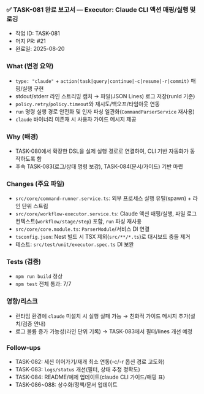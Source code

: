 ### ✅ TASK-081 완료 보고서 — Executor: Claude CLI 액션 매핑/실행 및 로깅

- 작업 ID: TASK-081
- 머지 PR: #21
- 완료일: 2025-08-20

### What (변경 요약)
- `type: "claude"` + `action(task|query|continue|-c|resume|-r|commit)` 매핑/실행 구현
- stdout/stderr 라인 스트리밍 캡처 → 파일(JSON Lines) 로그 저장(runId 기준)
- `policy.retry`/`policy.timeout`와 재시도/백오프/타임아웃 연동
- `run` 명령 실행 경로 안전화 및 인자 파싱 일관화(`CommandParserService` 재사용)
- `claude` 바이너리 미존재 시 사용자 가이드 메시지 제공

### Why (배경)
- TASK-080에서 확장한 DSL을 실제 실행 경로로 연결하여, CLI 기반 자동화가 동작하도록 함
- 후속 TASK-083(로그/상태 명령 보강), TASK-084(문서/가이드) 기반 마련

### Changes (주요 파일)
- `src/core/command-runner.service.ts`: 외부 프로세스 실행 유틸(spawn) + 라인 단위 스트림
- `src/core/workflow-executor.service.ts`: Claude 액션 매핑/실행, 파일 로그 컨텍스트(`workflow/stage/step`) 포함, `run` 파싱 재사용
- `src/core/core.module.ts`: `ParserModule`/서비스 DI 연결
- `tsconfig.json`: Nest 빌드 시 TSX 제외(`src/**/*.ts`)로 대시보드 충돌 제거
- 테스트: `src/test/unit/executor.spec.ts` DI 보완

### Tests (검증)
- `npm run build` 정상
- `npm test` 전체 통과: 7/7

### 영향/리스크
- 런타임 환경에 `claude` 미설치 시 실행 실패 가능 → 친화적 가이드 메시지 추가(설치/검증 안내)
- 로그 볼륨 증가 가능성(라인 단위 기록) → TASK-083에서 필터/lines 개선 예정

### Follow-ups
- TASK-082: 세션 이어가기/재개 최소 연동(-c/-r 옵션 경로 고도화)
- TASK-083: `logs/status` 개선(필터, 상태 추정 정확도)
- TASK-084: README/예제 업데이트(claude CLI 가이드/매핑 표)
- TASK-086~088: 상수화/정책/문서 업데이트


